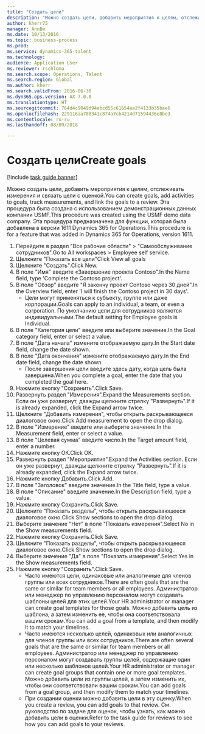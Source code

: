 ```yaml
--- 
title: "Создать цели"
description: "Можно создать цели, добавить мероприятия к целям, отслеживать измерения и связать цели с оценкой."
author: kherr75
manager: AnnBe
ms.date: 10/13/2016
ms.topic: business-process
ms.prod: 
ms.service: dynamics-365-talent
ms.technology: 
audience: Application User
ms.reviewer: rschloma
ms.search.scope: Operations, Talent
ms.search.region: Global
ms.author: kherr
ms.search.validFrom: 2016-06-30
ms.dyn365.ops.version: AX 7.0.0
ms.translationtype: HT
ms.sourcegitcommit: 764d4c9049d94ebcd55c61654aa2f4133b35bae6
ms.openlocfilehash: 229116aa780341c874a7cb4214d71594436e8be3
ms.contentlocale: ru-ru
ms.lasthandoff: 08/09/2018

---
```

# <a name="create-goals"></a><span data-ttu-id="86876-103">Создать цели</span><span class="sxs-lookup"><span data-stu-id="86876-103">Create goals</span></span>

[!include [task guide banner](../../includes/task-guide-banner.md)]

<span data-ttu-id="86876-104">Можно создать цели, добавить мероприятия к целям, отслеживать измерения и связать цели с оценкой.</span><span class="sxs-lookup"><span data-stu-id="86876-104">You can create goals, add activities to goals, track measurements, and link the goals to a review.</span></span> <span data-ttu-id="86876-105">Эта процедура была создана с использованием демонстрационных данных компании USMF.</span><span class="sxs-lookup"><span data-stu-id="86876-105">This procedure was created using the USMF demo data company.</span></span> <span data-ttu-id="86876-106">Эта процедура предназначена для функции, которая была добавлена в версии 1611 Dynamics 365 for Operations.</span><span class="sxs-lookup"><span data-stu-id="86876-106">This procedure is for a feature that was added in Dynamics 365 for Operations, version 1611.</span></span>

1. <span data-ttu-id="86876-107">Перейдите в раздел "Все рабочие области" > "Самообслуживание сотрудников".</span><span class="sxs-lookup"><span data-stu-id="86876-107">Go to All workspaces > Employee self service.</span></span>
2. <span data-ttu-id="86876-108">Щелкните "Показать все цели"</span><span class="sxs-lookup"><span data-stu-id="86876-108">Click View all goals</span></span>
3. <span data-ttu-id="86876-109">Щелкните "Создать".</span><span class="sxs-lookup"><span data-stu-id="86876-109">Click New.</span></span>
4. <span data-ttu-id="86876-110">В поле "Имя" введите «Завершение проекта Contoso".</span><span class="sxs-lookup"><span data-stu-id="86876-110">In the Name field, type 'Complete the Contoso project'.</span></span>
5. <span data-ttu-id="86876-111">В поле "Обзор" введите "Я закончу проект Contoso через 30 дней".</span><span class="sxs-lookup"><span data-stu-id="86876-111">In the Overview field, enter 'I will finish the Contoso project in 30 days'.</span></span>
    * <span data-ttu-id="86876-112">Цели могут применяться к субъекту, группе или даже корпорации.</span><span class="sxs-lookup"><span data-stu-id="86876-112">Goals can apply to an individual, a team, or even a corporation.</span></span> <span data-ttu-id="86876-113">По умолчанию цели для сотрудников являются индивидуальными.</span><span class="sxs-lookup"><span data-stu-id="86876-113">The default setting for Employee goals is Individual.</span></span>  
6. <span data-ttu-id="86876-114">В поле "Категория цели" введите или выберите значение.</span><span class="sxs-lookup"><span data-stu-id="86876-114">In the Goal category field, enter or select a value.</span></span>
7. <span data-ttu-id="86876-115">В поле "Дата начала" измените отображаемую дату.</span><span class="sxs-lookup"><span data-stu-id="86876-115">In the Start date field, change the date shown.</span></span>
8. <span data-ttu-id="86876-116">В поле "Дата окончания" измените отображаемую дату.</span><span class="sxs-lookup"><span data-stu-id="86876-116">In the End date field, change the date shown.</span></span>
    * <span data-ttu-id="86876-117">После завершения цели введите здесь дату, когда цель была завершена.</span><span class="sxs-lookup"><span data-stu-id="86876-117">When you complete a goal, enter the date that you completed the goal here.</span></span>  
9. <span data-ttu-id="86876-118">Нажмите кнопку "Сохранить".</span><span class="sxs-lookup"><span data-stu-id="86876-118">Click Save.</span></span>
10. <span data-ttu-id="86876-119">Развернуть раздел "Измерения".</span><span class="sxs-lookup"><span data-stu-id="86876-119">Expand the Measurements section.</span></span> <span data-ttu-id="86876-120">Если он уже развернут, дважды щелкните стрелку "Развернуть".</span><span class="sxs-lookup"><span data-stu-id="86876-120">If it is already expanded, click the Expand arrow twice.</span></span>
11. <span data-ttu-id="86876-121">Щелкните "Добавить измерения", чтобы открыть раскрывающееся диалоговое окно.</span><span class="sxs-lookup"><span data-stu-id="86876-121">Click Add measurement to open the drop dialog.</span></span>
12. <span data-ttu-id="86876-122">В поле "Измерение" введите или выберите значение.</span><span class="sxs-lookup"><span data-stu-id="86876-122">In the Measurement field, enter or select a value.</span></span>
13. <span data-ttu-id="86876-123">В поле "Целевая сумма" введите число.</span><span class="sxs-lookup"><span data-stu-id="86876-123">In the Target amount field, enter a number.</span></span>
14. <span data-ttu-id="86876-124">Нажмите кнопку OK.</span><span class="sxs-lookup"><span data-stu-id="86876-124">Click OK.</span></span>
15. <span data-ttu-id="86876-125">Развернуть раздел "Мероприятия".</span><span class="sxs-lookup"><span data-stu-id="86876-125">Expand the Activities section.</span></span> <span data-ttu-id="86876-126">Если он уже развернут, дважды щелкните стрелку "Развернуть".</span><span class="sxs-lookup"><span data-stu-id="86876-126">If it is already expanded, click the Expand arrow twice.</span></span>
16. <span data-ttu-id="86876-127">Нажмите кнопку Добавить.</span><span class="sxs-lookup"><span data-stu-id="86876-127">Click Add.</span></span>
17. <span data-ttu-id="86876-128">В поле "Заголовок" введите значение.</span><span class="sxs-lookup"><span data-stu-id="86876-128">In the Title field, type a value.</span></span>
18. <span data-ttu-id="86876-129">В поле "Описание" введите значение.</span><span class="sxs-lookup"><span data-stu-id="86876-129">In the Description field, type a value.</span></span>
19. <span data-ttu-id="86876-130">Нажмите кнопку Сохранить.</span><span class="sxs-lookup"><span data-stu-id="86876-130">Click Save.</span></span>
20. <span data-ttu-id="86876-131">Щелкните "Показать разделы", чтобы открыть раскрывающееся диалоговое окно.</span><span class="sxs-lookup"><span data-stu-id="86876-131">Click Show sections to open the drop dialog.</span></span>
21. <span data-ttu-id="86876-132">Выберите значение "Нет" в поле "Показать измерения".</span><span class="sxs-lookup"><span data-stu-id="86876-132">Select No in the Show measurements field.</span></span>
22. <span data-ttu-id="86876-133">Нажмите кнопку Сохранить.</span><span class="sxs-lookup"><span data-stu-id="86876-133">Click Save.</span></span>
23. <span data-ttu-id="86876-134">Щелкните "Показать разделы", чтобы открыть раскрывающееся диалоговое окно.</span><span class="sxs-lookup"><span data-stu-id="86876-134">Click Show sections to open the drop dialog.</span></span>
24. <span data-ttu-id="86876-135">Выберите значение "Да" в поле "Показать измерения".</span><span class="sxs-lookup"><span data-stu-id="86876-135">Select Yes in the Show measurements field.</span></span>
25. <span data-ttu-id="86876-136">Нажмите кнопку "Сохранить".</span><span class="sxs-lookup"><span data-stu-id="86876-136">Click Save.</span></span>
    * <span data-ttu-id="86876-137">Часто имеются цели, одинаковые или аналогичные для членов группы или всех сотрудников.</span><span class="sxs-lookup"><span data-stu-id="86876-137">There are often goals that are the same or similar for team members or all employees.</span></span>     <span data-ttu-id="86876-138">Администратор или менеджер по управлению персоналом могут создавать шаблоны целей для этих целей.</span><span class="sxs-lookup"><span data-stu-id="86876-138">Your HR administrator or manager can create goal templates for those goals.</span></span> <span data-ttu-id="86876-139">Можно добавить цель из шаблона, а затем изменить ее, чтобы она соответствовала вашим срокам.</span><span class="sxs-lookup"><span data-stu-id="86876-139">You can add a goal from a template, and then modify it to match your timelines.</span></span>  
    * <span data-ttu-id="86876-140">Часто имеются несколько целей, одинаковых или аналогичных для членов группы или всех сотрудников.</span><span class="sxs-lookup"><span data-stu-id="86876-140">There are often several goals that are the same or similar for team members or all employees.</span></span>     <span data-ttu-id="86876-141">Администратор или менеджер по управлению персоналом могут создавать группы целей, содержащие один или несколько шаблонов целей.</span><span class="sxs-lookup"><span data-stu-id="86876-141">Your HR administrator or manager can create goal groups that contain one or more goal templates.</span></span> <span data-ttu-id="86876-142">Можно добавить цели из группы целей, а затем изменить их, чтобы они соответствовали вашим срокам.</span><span class="sxs-lookup"><span data-stu-id="86876-142">You can add goals from a goal group, and then modify them to match your timelines.</span></span>  
    * <span data-ttu-id="86876-143">При создании оценки можно добавить цели в эту оценку.</span><span class="sxs-lookup"><span data-stu-id="86876-143">When you create a review, you can add goals to that review.</span></span> <span data-ttu-id="86876-144">См. руководство по задаче для оценок, чтобы узнать, как можно добавить цели в оценки.</span><span class="sxs-lookup"><span data-stu-id="86876-144">Refer to the task guide for reviews to see how you can add goals to your reviews.</span></span>  


